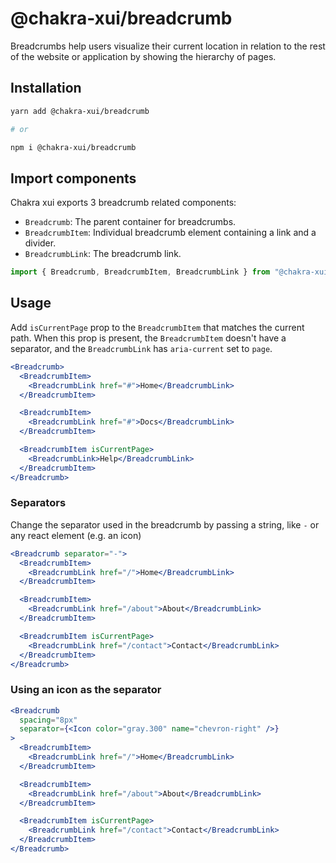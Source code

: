 # @chakra-xui/breadcrumb

Breadcrumbs help users visualize their current location in relation to the rest
of the website or application by showing the hierarchy of pages.

## Installation

```sh
yarn add @chakra-xui/breadcrumb

# or

npm i @chakra-xui/breadcrumb
```

## Import components

Chakra xui exports 3 breadcrumb related components:

- `Breadcrumb`: The parent container for breadcrumbs.
- `BreadcrumbItem`: Individual breadcrumb element containing a link and a
  divider.
- `BreadcrumbLink`: The breadcrumb link.

```js
import { Breadcrumb, BreadcrumbItem, BreadcrumbLink } from "@chakra-xui/react"
```

## Usage

Add `isCurrentPage` prop to the `BreadcrumbItem` that matches the current path.
When this prop is present, the `BreadcrumbItem` doesn't have a separator, and
the `BreadcrumbLink` has `aria-current` set to `page`.

```jsx
<Breadcrumb>
  <BreadcrumbItem>
    <BreadcrumbLink href="#">Home</BreadcrumbLink>
  </BreadcrumbItem>

  <BreadcrumbItem>
    <BreadcrumbLink href="#">Docs</BreadcrumbLink>
  </BreadcrumbItem>

  <BreadcrumbItem isCurrentPage>
    <BreadcrumbLink>Help</BreadcrumbLink>
  </BreadcrumbItem>
</Breadcrumb>
```

### Separators

Change the separator used in the breadcrumb by passing a string, like `-` or any
react element (e.g. an icon)

```jsx
<Breadcrumb separator="-">
  <BreadcrumbItem>
    <BreadcrumbLink href="/">Home</BreadcrumbLink>
  </BreadcrumbItem>

  <BreadcrumbItem>
    <BreadcrumbLink href="/about">About</BreadcrumbLink>
  </BreadcrumbItem>

  <BreadcrumbItem isCurrentPage>
    <BreadcrumbLink href="/contact">Contact</BreadcrumbLink>
  </BreadcrumbItem>
</Breadcrumb>
```

### Using an icon as the separator

```jsx
<Breadcrumb
  spacing="8px"
  separator={<Icon color="gray.300" name="chevron-right" />}
>
  <BreadcrumbItem>
    <BreadcrumbLink href="/">Home</BreadcrumbLink>
  </BreadcrumbItem>

  <BreadcrumbItem>
    <BreadcrumbLink href="/about">About</BreadcrumbLink>
  </BreadcrumbItem>

  <BreadcrumbItem isCurrentPage>
    <BreadcrumbLink href="/contact">Contact</BreadcrumbLink>
  </BreadcrumbItem>
</Breadcrumb>
```
